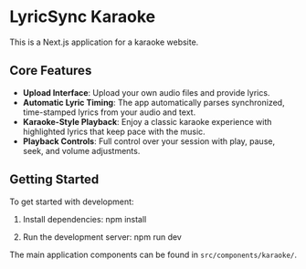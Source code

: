 # LyricSync Karaoke

This is a Next.js application for a karaoke website.

## Core Features

- **Upload Interface**: Upload your own audio files and provide lyrics.
- **Automatic Lyric Timing**: The app automatically parses synchronized, time-stamped lyrics from your audio and text.
- **Karaoke-Style Playback**: Enjoy a classic karaoke experience with highlighted lyrics that keep pace with the music.
- **Playback Controls**: Full control over your session with play, pause, seek, and volume adjustments.

## Getting Started

To get started with development:

1.  Install dependencies: npm install

2.  Run the development server: npm run dev

The main application components can be found in `src/components/karaoke/`.
